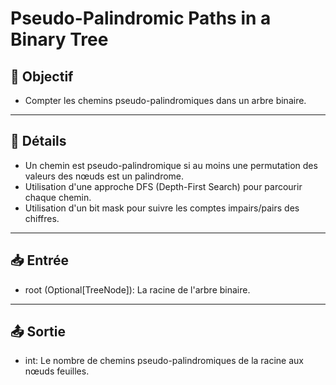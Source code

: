 # Pseudo-Palindromic Paths in a Binary Tree

## 🎯 Objectif

- Compter les chemins pseudo-palindromiques dans un arbre binaire.

---

## 📝 Détails

- Un chemin est pseudo-palindromique si au moins une permutation des valeurs des nœuds est un palindrome.
- Utilisation d'une approche DFS (Depth-First Search) pour parcourir chaque chemin.
- Utilisation d'un bit mask pour suivre les comptes impairs/pairs des chiffres.

---

## 📥 Entrée

- root (Optional[TreeNode]): La racine de l'arbre binaire.

---

## 📤 Sortie

- int: Le nombre de chemins pseudo-palindromiques de la racine aux nœuds feuilles.


